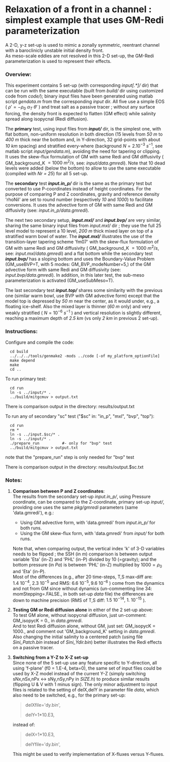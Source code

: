 Relaxation of a front in a channel : simplest example that uses GM-Redi parameterization
================================================================================

A 2-D, y-z set-up is used to mimic a zonally symmetric, reentrant channel with
a baroclinicly unstable initial density front.<br>
As meso-scale eddies are not resolved in this 2-D set-up, the GM-Redi
parameterization is used to represent their effects.

### Overview:
This experiment contains 5 set-up (with corresponding *input[.\*]/* dir) that
can be run with the same executable (built from *build/* dir using customized
code from *code/*); binary input files have been generated using matlab script
*gendata.m* from the corresponding *input* dir.
All five use a simple EOS ( $\rho' = -\rho_0 ~ \alpha_T ~ \theta'$ ) and treat
salt as a passive tracer ; without any surface forcing, the density front is
expected to flatten (GM effect) while salinity spread along isopycnal (Redi diffusion).

The **primary** test, using input files from ***input/*** dir, is the simplest
one, with flat bottom, non-uniform resolution in both direction (15 levels from
*50 m* to *400 m* thick near the bottom and, in Y-direction, 32 grid-points
with about *10 km* spacing) and stratified every-where
(background $N = 2.10^{-3} ~s^{-1}$, see matlab script *input/gendata.m*),
avoiding the need for tapering or clipping.<br>
It uses the skew-flux formulation of GM with same Redi and GM diffusivity
( GM_background_K $= 1000 ~m^2/s$, see: *input/data.gmredi*).
Note that 10 dead levels were added (below the bottom) to allow to use the same
executable (compiled with *Nr = 25*) for all 5 set-up.

The **secondary** test ***input.in_p/*** dir is the same as the primary test but
converted to use P-coordinates instead of height coordinates. For the purpose of
comparing P and Z coordinates, gravity and reference density 'rhoNil' are set to
round number (respectively *10* and *1000*) to facilitate conversions.
It uses the advective form of GM with same Redi and GM diffusivity
(see: *input.in_p/data.gmredi*).

The next two secondary setup, ***input.mxl/*** and ***input.bvp/*** are very
similar, sharing the same binary input files from *input.mxl/* dir ; they use
the full 25 level model to represent a 10 level, *200 m* thick mixed layer on
top of a stratified warm bowl of water.
The ***input.mxl/*** illustrates the use of the transition-layer tapering
scheme 'fm07' with the skew-flux formulation of GM with same Redi and GM
diffusivity ( GM_background_K $= 1000 ~m^2/s$, see: *input.mxl/data.gmredi*)
and a flat bottom while the secondary test ***input.bvp/*** has a sloping bottom
and uses the Boundary-Value Problem (GM_useBVP=T, with 5 modes:
GM_BVP_modeNumber=5,) of the GM advective form with same Redi and GM diffusivity
(see: *input.bvp/data.gmredi*). In addition, in this later test, the sub-meso
parameterization is activated (GM_useSubMeso=T).

The last secondary test ***input.top/*** shares some similarity with the
previous one (similar warm bowl, use BVP with GM advective form) except that the
model top is depressed by *50 m* near the center, as it would under, e.g., a
floating ice-shelf. Also the mixed layer is thinner (*60 m* only) and very
weakly stratified ( $N = 10^{-6} ~s^{-1}$ ) and vertical resolution is slightly
different, reaching a maximum depth of *2.5 km* (vs only *2 km* in previous 2
set-up).

### Instructions:
Configure and compile the code:
```
  cd build
  ../../../tools/genmake2 -mods ../code [-of my_platform_optionFile]
  make depend
  make
  cd ..
```

To run primary test:
```
  cd run
  ln -s ../input/* .
  ../build/mitgcmuv > output.txt
```

There is comparison output in the directory:
  results/output.txt

To run any of secondary "sc" test ("$sc" in: "in_p", "mxl", "bvp", "top"):
```
  cd run
  rm *
  ln -s ../input.$sc/* .
  ln -s ../input/* .
  ./prepare_run          #- only for "bvp" test
  ../build/mitgcmuv > output.txt
```
note that the "prepare_run" step is only needed for "bvp" test

There is comparison output in the directory:
  results/output.$sc.txt

### Notes:
1. **Comparison between P and Z coordinates**:<br>
    The results from the secondary set-up *input.in_p/*, using Pressure coordinate,
    can be compared to the Z-coordinate, primary set-up *input/*,
    providing one uses the same *pkg/gmredi* parameters (same 'data.gmredi'), e.g.:
    - Using GM advective form, with 'data.gmredi' from *input.in_p/* for both runs.
    - Using the GM skew-flux form, with 'data.gmredi' from *input/* for both runs.

    Note that, when comparing output, the vertical index 'k' of 3-D variables needs
    to be flipped ; the SSH (in *m*) comparison is between output variable 'Eta' (in-Z)
    and 'PHL' (in-P) divided by 10 (=gravity); and the bottom pressure (in *Pa*) is
    between 'PHL' (in-Z) multiplied by $1000 = \rho_0$ and 'Eta' (in-P).<br>
    Most of the differences (e.g., after 20 time-steps, T,S max-diff are:
    $1.4 ~ 10^{-4}, ~ 2.3 ~ 10^{-5}$ and RMS: $6.6 ~ 10^{-5}, 9.6 ~ 10^{-6}$ )
    come from the dynamics and not from GM since without dynamics (un-commenting
    line 34: momStepping=.FALSE., in both set-up *data* file) the differences are
    down to machine precision (RMS of T,S diff: $1.5 ~ 10^{-14}, ~ 1. ~ 10^{-15}$ ).
2. **Testing GM or Redi diffusion alone** in either of the 2 set-up above:<br>
    To test GM alone, without isopycnal diffusion, just un-comment: GM_isopycK = 0.,
    in *data.gmredi*.<br>
    And to test Redi diffusion alone, without GM, just set: GM_isopycK = 1000.,
    and comment out 'GM_background_K' setting in *data.gmredi*.
    Also changing the initial salinity to a centered patch (using file *Sini_Patch.bin*
    instead of *Sini_Ydir.bin*) better illustrates the Redi effects on a passive tracer.
3. **Switching from a Y-Z to X-Z set-up**<br>
    Since none of the 5 set-up use any feature specific to Y-direction, all using
    'f-plane' (f0 = 1.E-4, beta=0), the same set of input files could be used by X-Z model
    instead of the current Y-Z (simply switching sNx,nSx,nPx <-> sNy,nSy,nPy in *SIZE.h*)
    to produce similar results (flipping U & V with 1 minus sign).
    The only minor adjustment to input files is related to the setting of delX,delY
    in parameter file *data*, which also need to be switched, e.g., for the primary set-up:

    > delXfile='dy.bin',
    >
    > delY=1*10.E3,

    instead of:

    > delX=1*10.E3,
    >
    > delYfile='dy.bin',

    This might be used to verify implementation of X-fluxes versus Y-fluxes.
